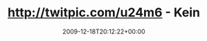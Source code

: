 ---
retweeted: false
source: <a href="http://twitter.com" rel="nofollow">Twitter Web Client</a>
entities:
  hashtags:
  - text: a4
    indices:
    - '47'
    - '50'
  - text: a5
    indices:
    - '51'
    - '54'
  symbols: []
  user_mentions: []
  urls: []
display_text_range:
- '0'
- '54'
favorite_count: '0'
id_str: '6806955857'
truncated: false
retweet_count: '0'
id: '6806955857'
created_at: Fri Dec 18 20:12:22 +0000 2009
favorited: false
full_text: 'http://twitpic.com/u24m6 - Keine Girlanden.... #a4 #a5'
lang: de
tags:
- a4
- a5
- pesos:twitter
date: '2009-12-18T20:12:22+00:00'
src: https://twitter.com/bascht/status/6806955857
original_url: https://twitter.com/bascht/status/6806955857
type: twitter_tweet
text: 'http://twitpic.com/u24m6 - Keine Girlanden.... #a4 #a5'
title: http://twitpic.com/u24m6 - Kein

---